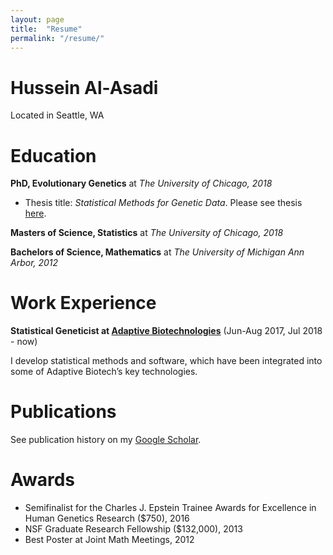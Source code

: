 ```yaml
---
layout: page
title:  "Resume"
permalink: "/resume/"
---
```


# Hussein Al-Asadi
Located in Seattle, WA

# Education

**PhD, Evolutionary Genetics** at *The University of Chicago, 2018*

- Thesis title: *Statistical Methods for Genetic Data*. Please see thesis <a href="http://stephenslab.uchicago.edu/assets/papers/hussein-thesis.pdf" title="ab">here</a>. 

**Masters of Science, Statistics** at *The University of Chicago, 2018*

**Bachelors of Science, Mathematics** at *The University of Michigan Ann Arbor, 2012*

# Work Experience 

**Statistical Geneticist at <a href="https://www.adaptivebiotech.com" title="ab">Adaptive Biotechnologies</a>** (Jun-Aug 2017, Jul 2018 - now)

I develop statistical methods and software, which have been integrated into some of Adaptive Biotech’s key technologies.
 
# Publications

See publication history on my <a href="https://scholar.google.com/citations?user=eL83UswAAAAJ&hl=en" title="ab">Google Scholar</a>.

# Awards

- Semifinalist for the Charles J. Epstein Trainee Awards for Excellence in Human Genetics Research ($750), 2016
- NSF Graduate Research Fellowship ($132,000), 2013
- Best Poster at Joint Math Meetings, 2012
